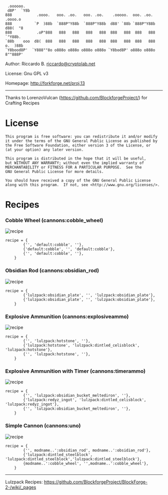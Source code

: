  	 .oooooo.                                                                    
	 d8P'  `Y8b                                                                   
	888           .oooo.   ooo. .oo.   ooo. .oo.    .ooooo.  ooo. .oo.    .oooo.o 
	888          `P  )88b  `888P"Y88b  `888P"Y88b  d88' `88b `888P"Y88b  d88(  "8 
	888           .oP"888   888   888   888   888  888   888  888   888  `"Y88b.  
	`88b    ooo  d8(  888   888   888   888   888  888   888  888   888  o.  )88b 
 	`Y8bood8P'  `Y888""8o o888o o888o o888o o888o `Y8bod8P' o888o o888o 8""888P' 
                                                                              
        
Author: Riccardo B. <riccardo@cryptolab.net>

License: Gnu GPL v3

Homepage: http://forkforge.net/proj.13

-----------------------------------------------

Thanks to LorenzoVulcan (https://github.com/BlockforgeProject/) for Crafting Recipes
	

License
====================

    This program is free software: you can redistribute it and/or modify
    it under the terms of the GNU General Public License as published by
    the Free Software Foundation, either version 3 of the License, or
    (at your option) any later version.

    This program is distributed in the hope that it will be useful,
    but WITHOUT ANY WARRANTY; without even the implied warranty of
    MERCHANTABILITY or FITNESS FOR A PARTICULAR PURPOSE.  See the
    GNU General Public License for more details.

    You should have received a copy of the GNU General Public License
    along with this program.  If not, see <http://www.gnu.org/licenses/>.



Recipes
====================

### Cobble Wheel (cannons:cobble_wheel)

![ recipe](https://raw.github.com/RickyFF/CannonsMod-Minetest/master/craft/cobble_wheel.png)
```
recipe = {
		{'', 'default:cobble', ''},
		{'default:cobble', '', 'default:cobble'},
		{'', 'default:cobble', ''},
	}
```
	


### Obsidian Rod (cannons:obsidian_rod)

![ recipe](https://raw.github.com/RickyFF/CannonsMod-Minetest/master/craft/obsidian_rod.png)
```
recipe = {
		{'lulzpack:obsidian_plate', '', 'lulzpack:obsidian_plate'},
		{'lulzpack:obsidian_plate', '', 'lulzpack:obsidian_plate'},
	}
```
		


### Explosive Ammunition (cannons:explosiveammo)

![ recipe](https://raw.github.com/RickyFF/CannonsMod-Minetest/master/craft/explosiveammo.png)
```
recipe = {
		{'', 'lulzpack:hotstone', ''},
		{'lulzpack:hotstone', 'lulzpack:dintled_celisblock', 'lulzpack:hotstone'},
		{'', 'lulzpack:hotstone', ''},
	}
```
			


### Explosive Ammunition with Timer (cannons:timerammo)

![ recipe](https://raw.github.com/RickyFF/CannonsMod-Minetest/master/craft/timerammo.png)
```
recipe = {
		{'', 'lulzpack:obsidian_bucket_meltediron', ''},
		{'lulzpack:redyz_ingot', 'lulzpack:dintled_celisblock', 'lulzpack:redyz_ingot'},
		{'', 'lulzpack:obsidian_bucket_meltediron', ''},
	}
```
				


### Simple Cannon (cannons:uno)

![ recipe](https://raw.github.com/RickyFF/CannonsMod-Minetest/master/craft/cannonuno.png)
```
recipe = {
		{'', modname..':obsidian_rod', modname..':obsidian_rod'},
		{'lulzpack:dintled_steelblock', 'lulzpack:dintled_steelblock','lulzpack:dintled_steelblock'},
		{modname..':cobble_wheel', '',modname..':cobble_wheel'},
	}
```

---------------------------------

Lulzpack Recipes: https://github.com/BlockforgeProject/BlockForge-2-/wiki/_pages
